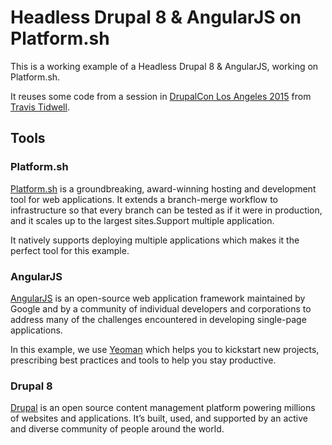 # Headless Drupal 8 & AngularJS on Platform.sh

This is a working example of a Headless Drupal 8 & AngularJS, working on Platform.sh.

It reuses some code from a session in [DrupalCon Los Angeles 2015](https://www.youtube.com/watch?v=0ARnhwcI74g) from [Travis Tidwell](https://github.com/travist/).

## Tools

### Platform.sh

[Platform.sh](https://platform.sh/) is a groundbreaking, award-winning hosting and development tool for web applications. It extends a branch-merge workflow to infrastructure so that every branch can be tested as if it were in production, and it scales up to the largest sites.Support multiple application.

It natively supports deploying multiple applications which makes it the perfect tool for this example.

### AngularJS

[AngularJS](https://www.angularjs.org/) is an open-source web application framework maintained by Google and by a community of individual developers and corporations to address many of the challenges encountered in developing single-page applications.

In this example, we use [Yeoman](http://yeoman.io/) which helps you to kickstart new projects, prescribing best practices and tools to help you stay productive.

### Drupal 8

[Drupal](https://drupal.org/) is an open source content management platform powering millions of websites and applications. It’s built, used, and supported by an active and diverse community of people around the world.
